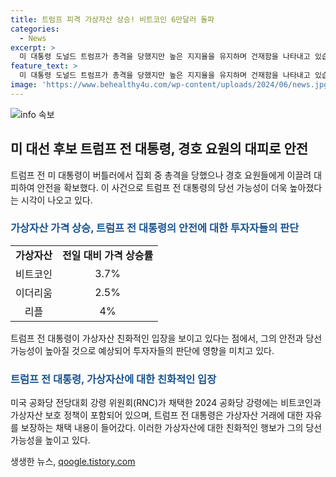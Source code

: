```yaml
---
title: 트럼프 피격 가상자산 상승! 비트코인 6만달러 돌파
categories:
  - News
excerpt: >
  미 대통령 도널드 트럼프가 총격을 당했지만 높은 지지율을 유지하며 건재함을 나타내고 있습니다. 이로 인해 투자자들은 그의 당선 가능성이 높아진 것으로 보이며, 트럼프가 가상자산에 대해 친화적인 입장을 보이고 있기 때문에 비트코인을 포함한 가상자산의 가격이 상승하고 있습니다. 트럼프 전 대통령의 건재한 상태와 가상자산에 대한 입장이 향후의 미국 대선 국면에서 영향을 미칠 것으로 예상됩니다.
feature_text: >
  미 대통령 도널드 트럼프가 총격을 당했지만 높은 지지율을 유지하며 건재함을 나타내고 있습니다. 이로 인해 투자자들은 그의 당선 가능성이 높아진 것으로 보이며, 트럼프가 가상자산에 대해 친화적인 입장을 보이고 있기 때문에 비트코인을 포함한 가상자산의 가격이 상승하고 있습니다. 트럼프 전 대통령의 건재한 상태와 가상자산에 대한 입장이 향후의 미국 대선 국면에서 영향을 미칠 것으로 예상됩니다.
image: 'https://www.behealthy4u.com/wp-content/uploads/2024/06/news.jpg'
---
```


<p><img src="https://www.behealthy4u.com/wp-content/uploads/2024/06/news.jpg" alt="info 속보" /></p>

<h2 data-ke-size="size26">미 대선 후보 트럼프 전 대통령, 경호 요원의 대피로 안전</h2>

<p data-ke-size="size16">트럼프 전 미 대통령이 버틀러에서 집회 중 총격을 당했으나 경호 요원들에게 이끌려 대피하여 안전을 확보했다. 이 사건으로 트럼프 전 대통령의 당선 가능성이 더욱 높아졌다는 시각이 나오고 있다.</p>

<h3><b><span style="color: #1a5490;">가상자산 가격 상승, 트럼프 전 대통령의 안전에 대한 투자자들의 판단</span></b></h3>

<table>
  <tr>
    <td style="text-align: center; height: 17px;"><b>가상자산</b></td>
    <td style="text-align: center; height: 17px;"><b>전일 대비 가격 상승률</b></td>
  </tr>
  <tr>
    <td style="text-align: center; height: 17px;">비트코인</td>
    <td style="text-align: center; height: 17px;">3.7%</td>
  </tr>
  <tr>
    <td style="text-align: center; height: 17px;">이더리움</td>
    <td style="text-align: center; height: 17px;">2.5%</td>
  </tr>
  <tr>
    <td style="text-align: center; height: 17px;">리플</td>
    <td style="text-align: center; height: 17px;">4%</td>
  </tr>
</table>

<p data-ke-size="size16">트럼프 전 대통령이 가상자산 친화적인 입장을 보이고 있다는 점에서, 그의 안전과 당선 가능성이 높아질 것으로 예상되어 투자자들의 판단에 영향을 미치고 있다.</p>

<h3><b><span style="color: #1a5490;">트럼프 전 대통령, 가상자산에 대한 친화적인 입장</span></b></h3>

<p data-ke-size="size16">미국 공화당 전당대회 강령 위원회(RNC)가 채택한 2024 공화당 강령에는 비트코인과 가상자산 보호 정책이 포함되어 있으며, 트럼프 전 대통령은 가상자산 거래에 대한 자유를 보장하는 채택 내용이 들어갔다. 이러한 가상자산에 대한 친화적인 행보가 그의 당선 가능성을 높이고 있다.</p>
생생한 뉴스, <a href="https://qoogle.tistory.com" rel="dofollow">qoogle.tistory.com</a>


